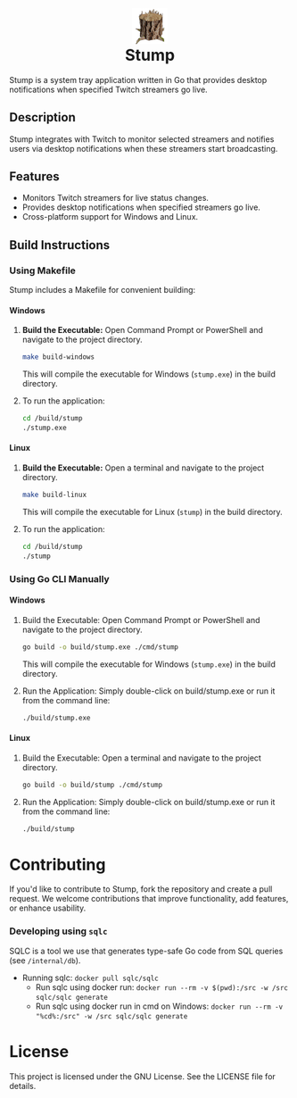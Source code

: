 <div style="text-align:center;">
  <img src="assets/icon/images/stump.png" alt="Stump Logo: a pixelated tree stump" width="64" height="64">
</div>

<h1 style="margin-top: 0; text-align: center;">Stump</h1>

Stump is a system tray application written in Go that provides desktop notifications when specified Twitch streamers go live.

## Description

Stump integrates with Twitch to monitor selected streamers and notifies users via desktop notifications when these streamers start broadcasting.

## Features

- Monitors Twitch streamers for live status changes.
- Provides desktop notifications when specified streamers go live.
- Cross-platform support for Windows and Linux.

## Build Instructions

### Using Makefile

Stump includes a Makefile for convenient building:

#### Windows

1. **Build the Executable:** Open Command Prompt or PowerShell and navigate to the project directory.

   ```bash
   make build-windows
   ```
   
    This will compile the executable for Windows (`stump.exe`) in the build directory.


2. To run the application:

    ```bash
   cd /build/stump
    ./stump.exe
    ```

#### Linux

1. **Build the Executable:** Open a terminal and navigate to the project directory.

   ```bash
   make build-linux
   ```

   This will compile the executable for Linux (`stump`) in the build directory.


2. To run the application:

    ```bash
   cd /build/stump
    ./stump
    ```

### Using Go CLI Manually

#### Windows

1. Build the Executable: Open Command Prompt or PowerShell and navigate to the project directory.

    ```bash
    go build -o build/stump.exe ./cmd/stump
    ```
    This will compile the executable for Windows (`stump.exe`) in the build directory.


2. Run the Application: Simply double-click on build/stump.exe or run it from the command line:

    ```bash
    ./build/stump.exe
    ```

#### Linux

1. Build the Executable: Open a terminal and navigate to the project directory.

    ``` bash
    go build -o build/stump ./cmd/stump
    ```
2. Run the Application: Simply double-click on build/stump.exe or run it from the command line:

    ```bash
    ./build/stump
    ```

# Contributing
If you'd like to contribute to Stump, fork the repository and create a pull request. We welcome contributions that improve functionality, add features, or enhance usability.

### Developing using `sqlc`
SQLC is a tool we use that generates type-safe Go code from SQL queries (see `/internal/db`).

- Running sqlc: `docker pull sqlc/sqlc`
  - Run sqlc using docker run: `docker run --rm -v $(pwd):/src -w /src sqlc/sqlc generate`
  - Run sqlc using docker run in cmd on Windows: `docker run --rm -v "%cd%:/src" -w /src sqlc/sqlc generate`

# License
This project is licensed under the GNU License. See the LICENSE file for details.

